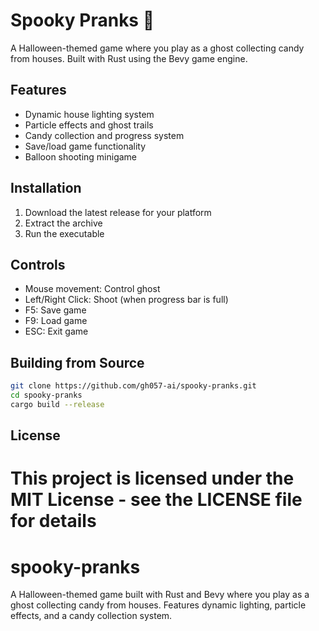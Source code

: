 # Spooky Pranks 👻

A Halloween-themed game where you play as a ghost collecting candy from houses. Built with Rust using the Bevy game engine.

## Features
- Dynamic house lighting system
- Particle effects and ghost trails
- Candy collection and progress system
- Save/load game functionality
- Balloon shooting minigame

## Installation
1. Download the latest release for your platform
2. Extract the archive
3. Run the executable

## Controls
- Mouse movement: Control ghost
- Left/Right Click: Shoot (when progress bar is full)
- F5: Save game
- F9: Load game
- ESC: Exit game

## Building from Source

```bash
git clone https://github.com/gh057-ai/spooky-pranks.git
cd spooky-pranks
cargo build --release
```

## License
This project is licensed under the MIT License - see the LICENSE file for details
=======
# spooky-pranks
A Halloween-themed game built with Rust and Bevy where you play as a ghost collecting candy from houses. Features dynamic lighting, particle effects, and a candy collection system.

